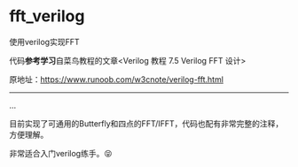 # fft_verilog
使用verilog实现FFT

代码**参考学习**自菜鸟教程的文章<Verilog 教程 7.5 Verilog FFT 设计>

原地址：https://www.runoob.com/w3cnote/verilog-fft.html

---

…

目前实现了可通用的Butterfly和四点的FFT/IFFT，代码也配有非常完整的注释，方便理解。

非常适合入门verilog练手。😝
